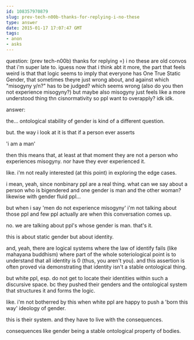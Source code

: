 ```yaml
---
id: 108357970879
slug: prev-tech-n00b-thanks-for-replying-i-no-these
type: answer
date: 2015-01-17 17:07:47 GMT
tags:
- anon
- asks
---
```

question: (prev tech-n00b) thanks for replying =) i no these are old convos that i'm super late to. iguess now that i think abt it more, the part that feels weird is that that logic seems to imply that everyone has One True Static Gender, that sometimes theyre just wrong about, and against which "misogyny y/n?" has to be judged? which seems wrong (also do you then not experience misogyny?) but maybe also misogyny just feels like a more understood thing thn cisnormativity so ppl want to overapply? idk idk.

answer: <p>the... ontological stability of gender is kind of a different question.</p>
<p>but. the way i look at it is that if a person ever asserts&nbsp;</p>
<p>'i am a man'</p>
<p>then this means that, at least at that moment they are not a person who experiences misogyny. nor have they ever experienced it.</p>
<p>like. i'm not really interested (at this point) in exploring the edge cases.</p>
<p>i mean, yeah, since nonbinary ppl are a real thing. what can we say about a person who is bigendered and one gender is man and the other woman? likewise with gender fluid ppl...</p>
<p>but when i say 'men do not experience misogyny' i'm not talking about those ppl and few ppl actually are when this conversation comes up.</p>
<p>no. we are talking about ppl's whose gender is man. that's it.&nbsp;</p>
<p>this is about static gender but about identity.</p>
<p>and, yeah, there are logical systems where the law of identify fails (like mahayana buddhism) where part of the whole soteriological point is to understand that all identity is 0 (thus, you aren't you). and this assertion is often proved via demonstrating that identity isn't a stable ontological thing.&nbsp;</p>
<p>but white ppl, esp. do not get to locate their identities within such a discursive space. bc they pushed their genders and the ontological system that structures it and forms the logic.</p>
<p>like. i'm not botherred by this when white ppl are happy to push a 'born this way' ideology of gender.</p>
<p>this is their system. and they have to live with the consequences.&nbsp;</p>
<p>consequences like gender being a stable ontological property of bodies.</p>